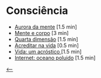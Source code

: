 # Consciência

- [Aurora da mente](./aurora-da-mente.html) <span class="word-count">[1.5 min]</span>
- [Mente e corpo](./mente-e-corpo.html) <span class="word-count">[3 min]</span>
- [Quarta dimensão](./quarta-dimensao.html) <span class="word-count">[1.5 min]</span>
- [Acreditar na vida](./acreditar-na-vida.html) <span class="word-count">[0.5 min]</span>
- [Vida: um acróstico ](./vida-um-acrostico.html) <span class="word-count">[1.5 min]</span>
- [Internet: oceano poluido](./internet-oceano-poluido.html) <span class="word-count">[1.5 min]</span>

[<--](../)